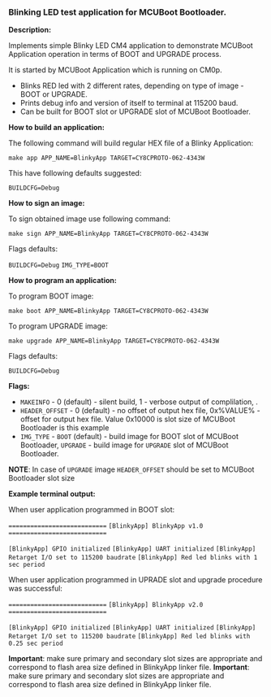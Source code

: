 ### Blinking LED test application for MCUBoot Bootloader.

**Description:**

Implements simple Blinky LED CM4 application to demonstrate MCUBoot Application operation in terms of BOOT and UPGRADE process.

It is started by MCUBoot Application which is running on CM0p.

* Blinks RED led with 2 different rates, depending on type of image - BOOT or UPGRADE.
* Prints debug info and version of itself to terminal at 115200 baud.
* Can be built for BOOT slot or UPGRADE slot of MCUBoot Bootloader.

**How to build an application:**

The following command will build regular HEX file of a Blinky Application:

`make app APP_NAME=BlinkyApp TARGET=CY8CPROTO-062-4343W`

This have following defaults suggested:

`BUILDCFG=Debug`

**How to sign an image:**

To sign obtained image use following command:

`make sign APP_NAME=BlinkyApp TARGET=CY8CPROTO-062-4343W`

Flags defaults:

`BUILDCFG=Debug`
`IMG_TYPE=BOOT`

**How to program an application:**

To program BOOT image:

`make boot APP_NAME=BlinkyApp TARGET=CY8CPROTO-062-4343W`

To program UPGRADE image:

`make upgrade APP_NAME=BlinkyApp TARGET=CY8CPROTO-062-4343W`

Flags defaults:

`BUILDCFG=Debug`

**Flags:**
- `MAKEINFO` - 0 (default) - silent build, 1 - verbose output of complilation, .
- `HEADER_OFFSET` - 0 (default) - no offset of output hex file, 0x%VALUE% - offset for output hex file. Value 0x10000 is slot size of MCUBoot Bootloader is this example
- `IMG_TYPE` - `BOOT` (default) - build image for BOOT slot of MCUBoot Bootloader, `UPGRADE` - build image for `UPGRADE` slot of MCUBoot Bootloader.

**NOTE**: In case of `UPGRADE` image `HEADER_OFFSET` should be set to MCUBoot Bootloader slot size

**Example terminal output:**

When user application programmed in BOOT slot:

`===========================`
`[BlinkyApp] BlinkyApp v1.0`
`===========================`

`[BlinkyApp] GPIO initialized`
`[BlinkyApp] UART initialized`
`[BlinkyApp] Retarget I/O set to 115200 baudrate`
`[BlinkyApp] Red led blinks with 1 sec period`

When user application programmed in UPRADE slot and upgrade procedure was successful:

`===========================`
`[BlinkyApp] BlinkyApp v2.0`
`===========================`

`[BlinkyApp] GPIO initialized`
`[BlinkyApp] UART initialized`
`[BlinkyApp] Retarget I/O set to 115200 baudrate`
`[BlinkyApp] Red led blinks with 0.25 sec period`

**Important**: make sure primary and secondary slot sizes are appropriate and correspond to flash area size defined in BlinkyApp linker file.
**Important**: make sure primary and secondary slot sizes are appropriate and correspond to flash area size defined in BlinkyApp linker file.
